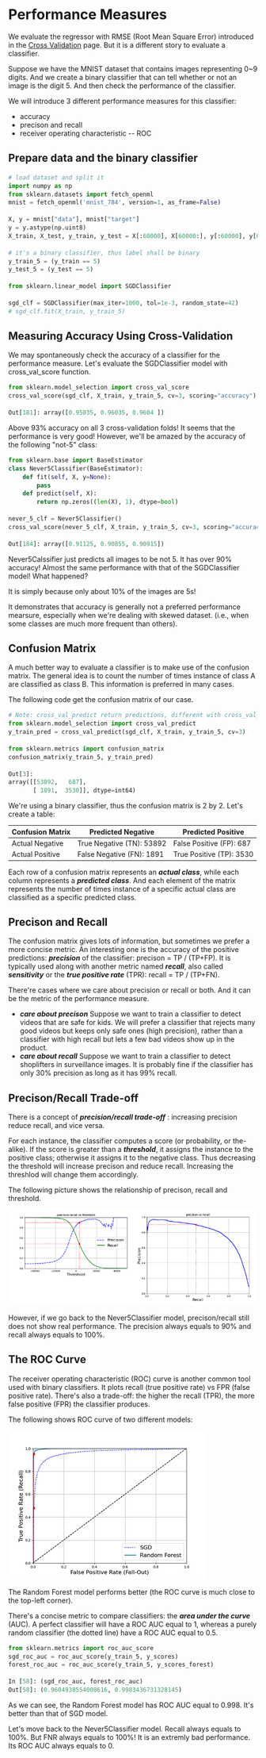 # Performance Measures

We evaluate the regressor with RMSE (Root Mean Square Error)
introduced in the [Cross Validation](./cross_validation.md) page.
But it is a different story to evaluate a classifier.

Suppose we have the MNIST dataset that contains images
representing 0~9 digits. And we create a binary classifier
that can tell whether or not an image is the digit 5. And then
check the performance of the classifier.

We will introduce 3 different performance measures for
this classifier:

* accuracy
* precison and recall
* receiver operating characteristic -- ROC

## Prepare data and the binary classifier

```python
# load dataset and split it
import numpy as np
from sklearn.datasets import fetch_openml
mnist = fetch_openml('mnist_784', version=1, as_frame=False)

X, y = mnist["data"], mnist["target"]
y = y.astype(np.uint8)
X_train, X_test, y_train, y_test = X[:60000], X[60000:], y[:60000], y[60000:]

# it's a binary classifier, thus label shall be binary
y_train_5 = (y_train == 5)
y_test_5 = (y_test == 5)

from sklearn.linear_model import SGDClassifier

sgd_clf = SGDClassifier(max_iter=1000, tol=1e-3, random_state=42)
# sgd_clf.fit(X_train, y_train_5)
```

## Measuring Accuracy Using Cross-Validation

We may spontaneously check the accuracy of a classifier for
the performance measure.
Let's evaluate the SGDClassifier model with cross_val_score function.

```python
from sklearn.model_selection import cross_val_score
cross_val_score(sgd_clf, X_train, y_train_5, cv=3, scoring="accuracy")

Out[181]: array([0.95035, 0.96035, 0.9604 ])
```

Above 93% accuracy on all 3 cross-validation folds!
It seems that the performance is very good!
However, we'll be amazed by the accuracy of the following "not-5" class:

```python
from sklearn.base import BaseEstimator
class Never5Classifier(BaseEstimator):
    def fit(self, X, y=None):
        pass
    def predict(self, X):
        return np.zeros((len(X), 1), dtype=bool)

never_5_clf = Never5Classifier()
cross_val_score(never_5_clf, X_train, y_train_5, cv=3, scoring="accuracy")

Out[184]: array([0.91125, 0.90855, 0.90915])
```

Never5Calssifier just predicts all images to be not 5.
It has over 90% accuracy! Almost the same performance
with that of the SGDClassifier model! What happened?

It is simply because only about 10% of the images are 5s!

It demonstrates that accuracy is generally not
a preferred performance mearsure, especially when
we're dealing with skewed dataset. (i.e., when some
classes are much more frequent than others).

## Confusion Matrix

A much better way to evaluate a classifier is to
make use of the confusion matrix. The general idea
is to count the number of times instance of class A
are classified as class B. This information is preferred
in many cases.

The following code get the confusion matrix of our case.

```python
# Note: cross_val_predict return predictions, different with cross_val_score
from sklearn.model_selection import cross_val_predict
y_train_pred = cross_val_predict(sgd_clf, X_train, y_train_5, cv=3)

from sklearn.metrics import confusion_matrix
confusion_matrix(y_train_5, y_train_pred)

Out[3]:
array([[53892,   687],
       [ 1891,  3530]], dtype=int64)
```

We're using a binary classifier, thus the confusion matrix is 2 by 2.
Let's create a table:

 Confusion Matrix        | Predicted Negative         | Predicted Positive
------------------------ | -------------------------- | ------------------
Actual Negative | True Negative  (TN): 53892 | False Positive (FP): 687
Actual Positive | False Negative (FN): 1891  | True Positive  (TP): 3530

Each row of a confusion matrix represents an ***actual class***,
while each column represents a ***predicted class***.
And each element of the matrix represents
the number of times instance of a specific actual class are
classified as a specific predicted class.

## Precison and Recall

The confusion matrix gives lots of information,
but sometimes we prefer a more concise metric.
An interesting one is the accuracy of the positive predictions:
***precision*** of the classifier: precison = TP / (TP+FP).
It is typically used along with another metric named ***recall***,
also called ***sensitivity*** or the ***true positive rate*** (TPR):
recall = TP / (TP+FN).

There're cases where we care about precision or recall or both. And it can
be the metric of the performance measure.

* ***care about precison***
    Suppose we want to train a classifier to detect
    videos that are safe for kids. We will prefer a classifier
    that rejects many good videos but keeps only safe
    ones (high precision), rather than a classifier with
    high recall but lets a few bad videos show up in the product.
* ***care about recall***
    Suppose we want to train a classifier to detect
    shoplifters in surveillance images. It is probably fine
    if the classifier has only 30% precision as long as
    it has 99% recall.

## Precison/Recall Trade-off

There is a concept of ***precision/recall trade-off*** : increasing
precision reduce recall, and vice versa.

For each instance, the classifier computes a score (or probability, or the-alike).
If the score is greater than a ***threshold***, it assigns
the instance to the positive class; otherwise it assigns it to
the negative class. Thus decreasing the threshold will increase
precison and reduce recall. Increasing the threshlod will change
them accordingly.

The following picture shows the relationship of precison, recall and threshold.

![precision_recall_vs_threshold](./pic/precision_recall_vs_threshold.png)

However, if we go back to the Never5Classifier model,
precison/recall still does not show real performance.
The precision always equals to 90% and recall always equals to 100%.

## The ROC Curve

The receiver operating characteristic (ROC) curve is
another common tool used with binary classifiers. It
plots recall (true positive rate) vs FPR (false positive rate).
There's also a trade-off: the higher the recall (TPR),
the more false positive (FPR) the classifier produces.

The following shows ROC curve of two different models:

![roc curve](./pic/roc_curve.png)

The Random Forest model performs better (the ROC curve
is much close to the top-left corner).

There's a concise metric to compare classifiers:
the ***area under the curve*** (AUC). A perfect classifier
will have a ROC AUC equal to 1, whereas a purely random
classifier (the dotted line) have a ROC AUC equal to 0.5.

```python
from sklearn.metrics import roc_auc_score
sgd_roc_auc = roc_auc_score(y_train_5, y_scores)
forest_roc_auc = roc_auc_score(y_train_5, y_scores_forest)

In [58]: (sgd_roc_auc, forest_roc_auc)
Out[58]: (0.9604938554008616, 0.9983436731328145)
```

As we can see, the Random Forest model has ROC AUC equal to 0.998.
It's better than that of SGD model.

Let's move back to the Never5Classifier model.
Recall always equals to 100%.
But FNR always equals to 100%! It is an extremly bad performance.
Its ROC AUC always equals to 0.
